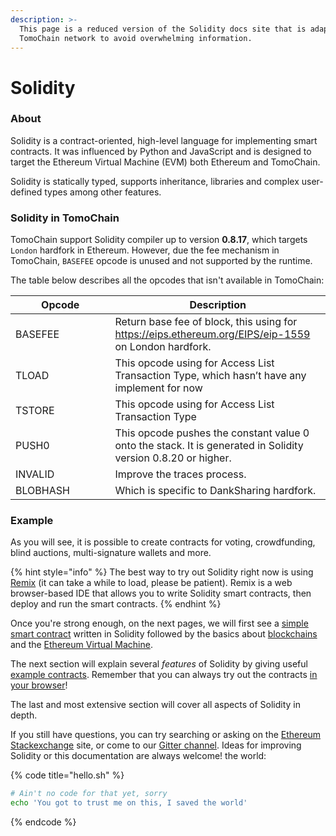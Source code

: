 ```yaml
---
description: >-
  This page is a reduced version of the Solidity docs site that is adapted to
  TomoChain network to avoid overwhelming information.
---
```


# Solidity

### About

Solidity is a contract-oriented, high-level language for implementing smart contracts. It was influenced by Python and JavaScript and is designed to target the Ethereum Virtual Machine (EVM) both Ethereum and TomoChain.

Solidity is statically typed, supports inheritance, libraries and complex user-defined types among other features.

### Solidity in TomoChain

TomoChain support Solidity compiler up to version **0.8.17**, which targets `London` hardfork in Ethereum. However, due the fee mechanism in TomoChain, `BASEFEE` opcode is unused and not supported by the runtime.

The table below describes all the opcodes that isn't available in TomoChain:

<table><thead><tr><th width="143.5">Opcode</th><th>Description</th></tr></thead><tbody><tr><td>BASEFEE</td><td>Return base fee of block, this using for <a href="https://eips.ethereum.org/EIPS/eip-1559">https://eips.ethereum.org/EIPS/eip-1559</a> on London hardfork.</td></tr><tr><td>TLOAD</td><td>This opcode using for Access List Transaction Type, which hasn’t have any implement for now</td></tr><tr><td>TSTORE</td><td>This opcode using for Access List Transaction Type</td></tr><tr><td>PUSH0</td><td>This opcode pushes the constant value 0 onto the stack. It is generated in Solidity version 0.8.20 or higher.</td></tr><tr><td>INVALID</td><td>Improve the traces process.</td></tr><tr><td>BLOBHASH</td><td>Which is specific to DankSharing hardfork.</td></tr></tbody></table>

### Example

As you will see, it is possible to create contracts for voting, crowdfunding, blind auctions, multi-signature wallets and more.

{% hint style="info" %}
The best way to try out Solidity right now is using [Remix](https://remix.ethereum.org/) (it can take a while to load, please be patient). Remix is a web browser-based IDE that allows you to write Solidity smart contracts, then deploy and run the smart contracts.
{% endhint %}

Once you're strong enough, on the next pages, we will first see a [simple smart contract](https://docs.soliditylang.org/en/v0.8.17/introduction-to-smart-contracts.html#simple-smart-contract) written in Solidity followed by the basics about [blockchains](https://docs.soliditylang.org/en/v0.8.17/introduction-to-smart-contracts.html#blockchain-basics) and the [Ethereum Virtual Machine](https://docs.soliditylang.org/en/v0.8.17/introduction-to-smart-contracts.html#the-ethereum-virtual-machine).

The next section will explain several _features_ of Solidity by giving useful [example contracts](https://docs.soliditylang.org/en/v0.8.17/solidity-by-example.html#voting). Remember that you can always try out the contracts [in your browser](https://remix.ethereum.org/)!

The last and most extensive section will cover all aspects of Solidity in depth.

If you still have questions, you can try searching or asking on the [Ethereum Stackexchange](https://ethereum.stackexchange.com/) site, or come to our [Gitter channel](https://gitter.im/ethereum/solidity/). Ideas for improving Solidity or this documentation are always welcome! the world:

{% code title="hello.sh" %}
```bash
# Ain't no code for that yet, sorry
echo 'You got to trust me on this, I saved the world'
```
{% endcode %}
